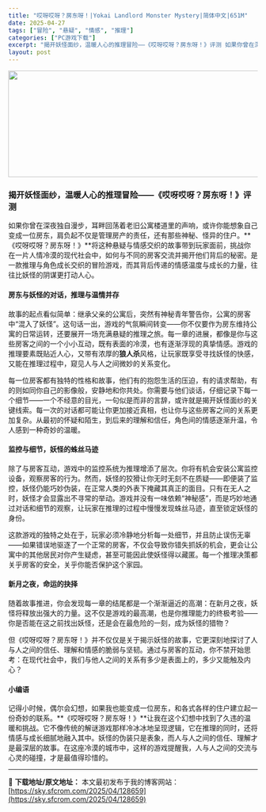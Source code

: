 ```yaml
---
title: "哎呀哎呀？房东呀！|Yokai Landlord Monster Mystery|简体中文|651M"
date: 2025-04-27
tags: ["冒险", "悬疑", "情感", "推理"]
categories: ["PC游戏下载"]
excerpt: "揭开妖怪面纱，温暖人心的推理冒险——《哎呀哎呀？房东呀！》评测 如果你曾在深夜独自漫步，耳畔回荡着老旧公寓楼道里的声响，或许你能想象自己变成一位房东，肩负起不仅是管理房产的责任，还有那些神秘、怪异的住户。**《哎呀哎呀？房东呀！》**将这种悬疑与情感交织的故事带到玩家面前，挑战你在一片人情冷漠的现代&hellip;"
layout: post
---
```


<img class="aligncenter size-full wp-image-128660" src="https://sky.sfcrom.com/wp-content/uploads/2025/04/2025042701493859.webp" alt="" width="660" height="215" />
<h3><strong>揭开妖怪面纱，温暖人心的推理冒险——《哎呀哎呀？房东呀！》评测</strong></h3>
如果你曾在深夜独自漫步，耳畔回荡着老旧公寓楼道里的声响，或许你能想象自己变成一位房东，肩负起不仅是管理房产的责任，还有那些神秘、怪异的住户。**《哎呀哎呀？房东呀！》**将这种悬疑与情感交织的故事带到玩家面前，挑战你在一片人情冷漠的现代社会中，如何与不同的房客交流并揭开他们背后的秘密。是一款推理与角色成长交织的冒险游戏，而其背后传递的情感温度与成长的力量，往往比妖怪的阴谋更打动人心。
<h4><strong>房东与妖怪的对话，推理与温情并存</strong></h4>
故事的起点看似简单：继承父亲的公寓后，突然有神秘青年警告你，公寓的房客中“混入了妖怪”。这句话一出，游戏的气氛瞬间转变——你不仅要作为房东维持公寓的日常运转，还要展开一场充满悬疑的推理之旅。每一章的进展，都像是你与这些房客之间的一个小小互动，既有表面的冷漠，也有逐渐浮现的真挚情感。游戏的推理要素既贴近人心，又带有浓厚的<strong>狼人杀</strong>风格，让玩家既享受寻找妖怪的快感，又能在推理过程中，窥见人与人之间微妙的关系变化。

每一位房客都有独特的性格和故事，他们有的抱怨生活的压迫，有的请求帮助，有的则如同你自己的影像般，安静地和你共处。你需要与他们谈话，仔细记录下每一个细节——一个不经意的目光，一句似是而非的言辞，或许就是揭开妖怪面纱的关键线索。每一次的对话都可能让你更加接近真相，也让你与这些房客之间的关系更加复杂。从最初的怀疑和陌生，到后来的理解和信任，角色间的情感逐渐升温，令人感到一种奇妙的温暖。
<h4><strong>监控与细节，妖怪的蛛丝马迹</strong></h4>
除了与房客互动，游戏中的监控系统为推理增添了层次。你将有机会安装公寓监控设备，观察房客的行为。然而，妖怪的狡猾让你无时无刻不在质疑——即便装了监控，妖怪仍能巧妙伪装，在正常人类的外表下掩藏其真正的面目。只有在无人之时，妖怪才会显露出不寻常的举动。游戏并没有一味依赖“神秘感”，而是巧妙地通过对话和细节的观察，让玩家在推理的过程中慢慢发现蛛丝马迹，直至锁定妖怪的身份。

这款游戏的独特之处在于，玩家必须冷静地分析每一处细节，并且防止误伤无辜——如果错误地驱逐了一个正常的房客，不仅会导致你错失抓妖的机会，更会让公寓中的其他居民对你产生疑虑，甚至可能因此使妖怪得以藏匿。每一个推理决策都关乎房客的安全，关乎你能否保护这个家园。
<h4><strong>新月之夜，命运的抉择</strong></h4>
随着故事推进，你会发现每一章的结尾都是一个渐渐逼近的高潮：在新月之夜，妖怪将释放出强大的力量。这不仅是游戏的最高潮，也是你推理能力的终极考验——你是否能在这之前找出妖怪，还是会在最危险的一刻，成为妖怪的猎物？

但《哎呀哎呀？房东呀！》并不仅仅是关于揭示妖怪的故事，它更深刻地探讨了人与人之间的信任、理解和情感的脆弱与坚韧。通过与房客的互动，你不禁开始思考：在现代社会中，我们与他人之间的关系有多少是表面上的，多少又能触及内心？
<h4><strong>小编语</strong></h4>
记得小时候，偶尔会幻想，如果我也能变成一位房东，和各式各样的住户建立起一份奇妙的联系。**《哎呀哎呀？房东呀！》**让我在这个幻想中找到了久违的温暖和挑战。它不像传统的解谜游戏那样冷冰冰地呈现逻辑，它在推理的同时，还将情感与成长细腻地融入其中。妖怪的伪装只是表象，而人与人之间的信任、理解才是最深层的故事。在这座冷漠的城市中，这样的游戏提醒我，人与人之间的交流与心灵的碰撞，才是最值得珍惜的。

---
📖 **下载地址/原文地址：** 本文最初发布于我的博客网站：[https://sky.sfcrom.com/2025/04/128659](https://sky.sfcrom.com/2025/04/128659)
